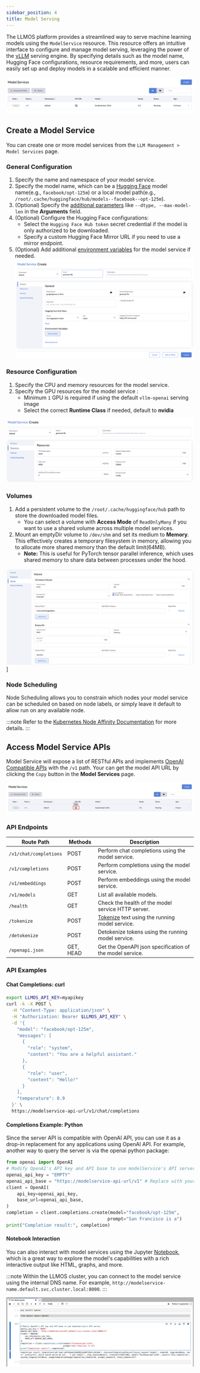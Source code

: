 ```yaml
---
sidebar_position: 4
title: Model Serving
---
```


The LLMOS platform provides a streamlined way to serve machine learning models using the `ModelService` resource. 
This resource offers an intuitive interface to configure and manage model serving, leveraging the power of the [vLLM](https://docs.vllm.ai/en/latest/) serving engine. 
By specifying details such as the model name, Hugging Face configurations, resource requirements, and more, users can easily set up and deploy models in a scalable and efficient manner.

![model-service-list](/img/docs/model-service-list.png)

## Create a Model Service
You can create one or more model services from the `LLM Management > Model Services` page.

### General Configuration
1. Specify the name and namespace of your model service.
2. Specify the model name, which can be a [Hugging Face](https://huggingface.co/models) model name(e.g., `facebook/opt-125m`) or a local model path(e.g., `/root/.cache/huggingface/hub/models--facebook--opt-125m`).
3. (Optional) Specify the [additional parameters](https://docs.vllm.ai/en/latest/models/engine_args.html) like `--dtype, --max-model-len` in the **Arguments** field.
4. (Optional) Configure the Hugging Face configurations:
    - Select the `Hugging Face Hub token` secret credential if the model is only authorized to be downloaded. 
    - Specify a custom Hugging Face Mirror URL if you need to use a mirror endpoint.
5. (Optional) Add additional [environment variables](https://docs.vllm.ai/en/latest/serving/env_vars.html) for the model service if needed.
![model-service-create](/img/docs/modelservice-create-general.png)


### Resource Configuration
1. Specify the CPU and memory resources for the model service.
2. Specify the GPU resources for the model service :
   - Minimum `1` GPU is required if using the default `vllm-openai` serving image
   - Select the correct **Runtime Class** if needed, default to **nvidia**

![model-service-resources](/img/docs/modelservice-create-resources.png)

### Volumes
1. Add a persistent volume to the `/root/.cache/huggingface/hub` path to store the downloaded model files.
   -  You can select a volume with **Access Mode** of `ReadOnlyMany` if you want to use a shared volume across multiple model services.
2. Mount an emptyDir volume to `/dev/shm` and set its medium to **Memory**. This effectively creates a temporary filesystem in memory, allowing you to allocate more shared memory than the default limit(64MB).
   - **Note:** This is useful for PyTorch tensor parallel inference, which uses shared memory to share data between processes under the hood.

![modelservice-create-volumes](/img/docs/modelservice-create-volumes.png)]

### Node Scheduling
Node Scheduling allows you to constrain which nodes your model service can be scheduled on based on node labels, or simply leave it default to allow run on any available node.

:::note
Refer to the [Kubernetes Node Affinity Documentation](https://kubernetes.io/docs/concepts/scheduling-eviction/assign-pod-node/#node-affinity) for more details.
:::

## Access Model Service APIs

Model Service will expose a list of RESTful APIs and implements [OpenAI Compatible APIs](https://platform.openai.com/docs/api-reference/introduction) with the `/v1` path.
Your can get the model API URL by clicking the `Copy` button in the **Model Services** page.

![model-service-api](/img/docs/modelservice-copy-api.png)

### API Endpoints
| Route Path             | Methods   | Description                                                                             |
|------------------------|-----------|-----------------------------------------------------------------------------------------|
| `/v1/chat/completions` | POST      | Perform chat completions using the model service.                                       |
| `/v1/completions`      | POST      | Perform completions using the model service.                                            |
| `/v1/embeddings`       | POST      | Perform embeddings using the model service.                                             |
| `/v1/models`           | GET       | List all available models.                                                              |
| `/health`              | GET       | Check the health of the model service HTTP server.                                      |
| `/tokenize`            | POST      | [Tokenize](https://platform.openai.com/tokenizer) text using the running model service. |
| `/detokenize`          | POST      | Detokenize tokens using the running model service.                                      |
| `/openapi.json`        | GET, HEAD | Get the OpenAPI json specification of the model service.                                |


### API Examples
#### Chat Completions: curl
```bash
export LLMOS_API_KEY=myapikey
curl -k -X POST \
  -H "Content-Type: application/json" \
  -H "Authorization: Bearer $LLMOS_API_KEY" \
  -d '{
    "model": "facebook/opt-125m",
    "messages": [
      {
        "role": "system",
        "content": "You are a helpful assistant."
      },
      {
        "role": "user",
        "content": "Hello!"
      }
    ],
    "temperature": 0.9
  }' \
  https://modelservice-api-url/v1/chat/completions
```

#### Completions Example: Python
Since the server API is compatible with OpenAI API, you can use it as a drop-in replacement for any applications using OpenAI API. For example, another way to query the server is via the openai python package:

```python
from openai import OpenAI
# Modify OpenAI's API key and API base to use modelService's API server.
openai_api_key = "EMPTY"
openai_api_base = "https://modelservice-api-url/v1" # Replace with your model service's API URL.
client = OpenAI(
    api_key=openai_api_key,
    base_url=openai_api_base,
)
completion = client.completions.create(model="facebook/opt-125m",
                                      prompt="San Francisco is a")
print("Completion result:", completion)
```

#### Notebook Interaction
You can also interact with model services using the Jupyter [Notebook](notebooks.md), which is a great way to explore the model's capabilities with a rich interactive output like HTML, graphs, and more.

:::note
Within the LLMOS cluster, you can connect to the model service using the internal DNS name. For example, `http://modelservice-name.default.svc.cluster.local:8000`.
:::

![model-service-notebook](/img/docs/modelservice-notebook-example.png)
